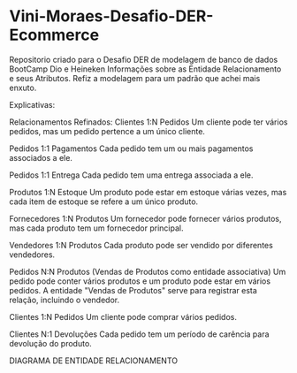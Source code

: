 # Vini-Moraes-Desafio-DER-Ecommerce
Repositorio criado para o Desafio DER de modelagem de banco de dados  BootCamp Dio e Heineken
Informações sobre as Entidade Relacionamento e seus Atributos. Refiz a modelagem para um padrão que achei mais enxuto.

Explicativas:

Relacionamentos Refinados:
Clientes 1:N Pedidos
Um cliente pode ter vários pedidos, mas um pedido pertence a um único cliente.

Pedidos 1:1 Pagamentos
Cada pedido tem um ou mais pagamentos associados a ele.

Pedidos 1:1 Entrega
Cada pedido tem uma entrega associada a ele.

Produtos 1:N Estoque
Um produto pode estar em estoque várias vezes, mas cada item de estoque se refere a um único produto.

Fornecedores 1:N Produtos
Um fornecedor pode fornecer vários produtos, mas cada produto tem um fornecedor principal.

Vendedores 1:N Produtos
Cada produto pode ser vendido por diferentes vendedores.

Pedidos N:N Produtos (Vendas de Produtos como entidade associativa)
Um pedido pode conter vários produtos e um produto pode estar em vários pedidos. A entidade "Vendas de Produtos" serve para registrar esta relação, incluindo o vendedor.

Clientes 1:N Pedidos
Um cliente pode comprar vários pedidos.

Clientes N:1 Devoluções
Cada pedido tem um período de carência para devolução do produto.

DIAGRAMA DE ENTIDADE RELACIONAMENTO


